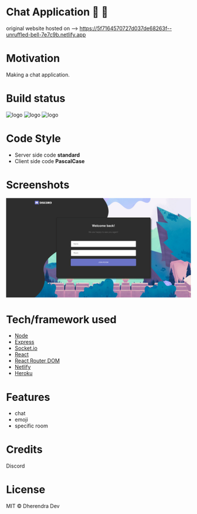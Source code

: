 # Chat Application 💬 💬
original website hosted on --> https://5f7164570727d037de68263f--unruffled-bell-7e7c9b.netlify.app
# Motivation 
Making a chat application.

# Build status
<img alt="logo" src="https://img.shields.io/badge/build-passing-green?logo=appveyor&style=for-the-badge">
<img alt="logo" src="https://img.shields.io/badge/server deploy-passing-blue?logo=heroku&style=for-the-badge">
<img alt="logo" src="https://img.shields.io/badge/client deploy-passing-blue?logo=netlify&style=for-the-badge">

# Code Style
- Server side code **standard**
- Client side code **PascalCase** 

# Screenshots
![page](./page.png)


# Tech/framework used

- [Node](https://nodejs.org/en/)
- [Express](https://expressjs.com/)
- [Socket.io](https://socket.io/)
- [React](https://reactjs.org/)
- [React Router DOM](https://reactrouter.com/web/guides/quick-start)
- [Netlify](https://www.netlify.com/)
- [Heroku](https://www.heroku.com/)

# Features
- chat 
- emoji
- specific room

# Credits
Discord
# License
MIT © Dherendra Dev

